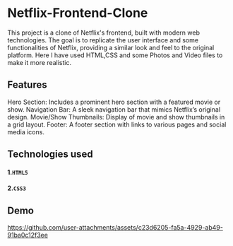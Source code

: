 # Netflix-Frontend-Clone
This project is a clone of Netflix's frontend, built with modern web technologies. The goal is to replicate the user interface and some functionalities of Netflix, providing a similar look and feel to the original platform.
Here I have used HTML,CSS and some Photos and Video files to make it more realistic.
## Features
Hero Section: Includes a prominent hero section with a featured movie or show.
Navigation Bar: A sleek navigation bar that mimics Netflix’s original design.
Movie/Show Thumbnails: Display of movie and show thumbnails in a grid layout.
Footer: A footer section with links to various pages and social media icons.
## Technologies used
#### 1.`HTML5`
#### 2.`CSS3`

## Demo
https://github.com/user-attachments/assets/c23d6205-fa5a-4929-ab49-91ba0c12f3ee
